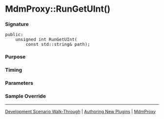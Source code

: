 # MdmProxy::RunGetUInt()

### Signature

<pre>
public:
    unsigned int RunGetUInt(
        const std::string& path);
</pre>

### Purpose

### Timing

### Parameters

### Sample Override

----

[Development Scenario Walk-Through](../../../development-scenario.md) | [Authoring New Plugins](../../developer-plugin-creation.md) | [MdmProxy](mdm-proxy.md)
